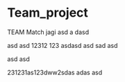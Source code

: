 # Team_project
 
TEAM Match
jagi
asd
a
dasd

asd
asd
12312
123
asdasd
asd
sad
asd

asd
asd

231231as123dww2sdas adas
asd
